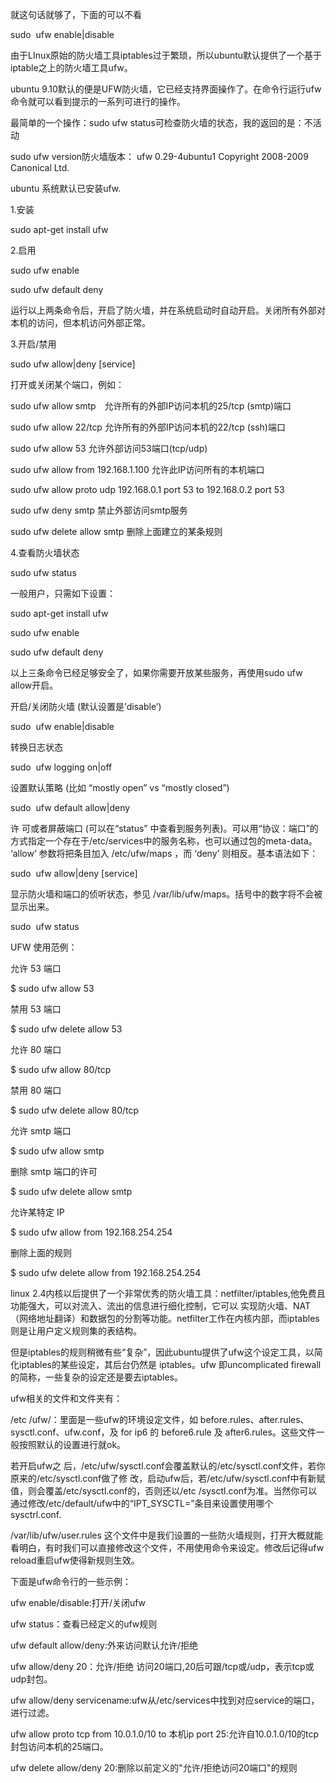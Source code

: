 就这句话就够了，下面的可以不看

sudo  ufw enable|disable

由于LInux原始的防火墙工具iptables过于繁琐，所以ubuntu默认提供了一个基于iptable之上的防火墙工具ufw。

ubuntu 9.10默认的便是UFW防火墙，它已经支持界面操作了。在命令行运行ufw命令就可以看到提示的一系列可进行的操作。

最简单的一个操作：sudo ufw status可检查防火墙的状态，我的返回的是：不活动

sudo ufw version防火墙版本：
ufw 0.29-4ubuntu1
Copyright 2008-2009 Canonical Ltd.

ubuntu 系统默认已安装ufw.

1.安装

sudo apt-get install ufw

2.启用

sudo ufw enable

sudo ufw default deny

运行以上两条命令后，开启了防火墙，并在系统启动时自动开启。关闭所有外部对本机的访问，但本机访问外部正常。

3.开启/禁用

sudo ufw allow|deny [service]

打开或关闭某个端口，例如：

sudo ufw allow smtp　允许所有的外部IP访问本机的25/tcp (smtp)端口

sudo ufw allow 22/tcp 允许所有的外部IP访问本机的22/tcp (ssh)端口

sudo ufw allow 53 允许外部访问53端口(tcp/udp)

sudo ufw allow from 192.168.1.100 允许此IP访问所有的本机端口

sudo ufw allow proto udp 192.168.0.1 port 53 to 192.168.0.2 port 53

sudo ufw deny smtp 禁止外部访问smtp服务

sudo ufw delete allow smtp 删除上面建立的某条规则

4.查看防火墙状态

sudo ufw status

一般用户，只需如下设置：

sudo apt-get install ufw

sudo ufw enable

sudo ufw default deny

以上三条命令已经足够安全了，如果你需要开放某些服务，再使用sudo ufw allow开启。

开启/关闭防火墙 (默认设置是’disable’)

sudo  ufw enable|disable

转换日志状态

sudo  ufw logging on|off

设置默认策略 (比如 “mostly open” vs “mostly closed”)

sudo  ufw default allow|deny

许 可或者屏蔽端口 (可以在“status” 中查看到服务列表)。可以用“协议：端口”的方式指定一个存在于/etc/services中的服务名称，也可以通过包的meta-data。 ‘allow’ 参数将把条目加入 /etc/ufw/maps ，而 ‘deny’ 则相反。基本语法如下：

sudo  ufw allow|deny [service]

显示防火墙和端口的侦听状态，参见 /var/lib/ufw/maps。括号中的数字将不会被显示出来。

sudo  ufw status

UFW 使用范例：

允许 53 端口

$ sudo ufw allow 53

禁用 53 端口

$ sudo ufw delete allow 53

允许 80 端口

$ sudo ufw allow 80/tcp

禁用 80 端口

$ sudo ufw delete allow 80/tcp

允许 smtp 端口

$ sudo ufw allow smtp

删除 smtp 端口的许可

$ sudo ufw delete allow smtp

允许某特定 IP

$ sudo ufw allow from 192.168.254.254

删除上面的规则

$ sudo ufw delete allow from 192.168.254.254

linux 2.4内核以后提供了一个非常优秀的防火墙工具：netfilter/iptables,他免费且功能强大，可以对流入、流出的信息进行细化控制，它可以 实现防火墙、NAT（网络地址翻译）和数据包的分割等功能。netfilter工作在内核内部，而iptables则是让用户定义规则集的表结构。

但是iptables的规则稍微有些“复杂”，因此ubuntu提供了ufw这个设定工具，以简化iptables的某些设定，其后台仍然是 iptables。ufw 即uncomplicated firewall的简称，一些复杂的设定还是要去iptables。

ufw相关的文件和文件夹有：

/etc /ufw/：里面是一些ufw的环境设定文件，如 before.rules、after.rules、sysctl.conf、ufw.conf，及 for ip6 的 before6.rule 及 after6.rules。这些文件一般按照默认的设置进行就ok。

若开启ufw之 后，/etc/ufw/sysctl.conf会覆盖默认的/etc/sysctl.conf文件，若你原来的/etc/sysctl.conf做了修 改，启动ufw后，若/etc/ufw/sysctl.conf中有新赋值，则会覆盖/etc/sysctl.conf的，否则还以/etc /sysctl.conf为准。当然你可以通过修改/etc/default/ufw中的“IPT_SYSCTL=”条目来设置使用哪个 sysctrl.conf.

/var/lib/ufw/user.rules 这个文件中是我们设置的一些防火墙规则，打开大概就能看明白，有时我们可以直接修改这个文件，不用使用命令来设定。修改后记得ufw reload重启ufw使得新规则生效。

下面是ufw命令行的一些示例：

ufw enable/disable:打开/关闭ufw

ufw status：查看已经定义的ufw规则

ufw default allow/deny:外来访问默认允许/拒绝

ufw allow/deny 20：允许/拒绝 访问20端口,20后可跟/tcp或/udp，表示tcp或udp封包。

ufw allow/deny servicename:ufw从/etc/services中找到对应service的端口，进行过滤。

ufw allow proto tcp from 10.0.1.0/10 to 本机ip port 25:允许自10.0.1.0/10的tcp封包访问本机的25端口。

ufw delete allow/deny 20:删除以前定义的"允许/拒绝访问20端口"的规则